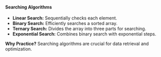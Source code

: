 #### **Searching Algorithms**
- **Linear Search:** Sequentially checks each element.
- **Binary Search:** Efficiently searches a sorted array.
- **Ternary Search:** Divides the array into three parts for searching.
- **Exponential Search:** Combines binary search with exponential steps.

**Why Practice?** Searching algorithms are crucial for data retrieval and optimization.